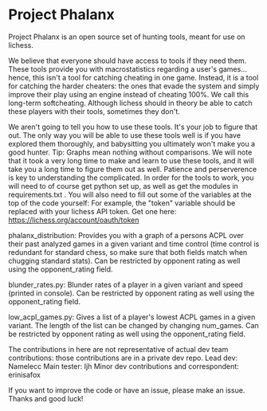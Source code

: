 # Project Phalanx

Project Phalanx is an open source set of hunting tools, meant for use on lichess. 

We believe that everyone should have access to tools if they need them. These tools provide you with macrostatistics regarding a user's games... hence, this isn't a tool for catching cheating in one game. Instead, it is a tool for catching the harder cheaters: the ones that evade the system and simply improve their play using an engine instead of cheating 100%. We call this long-term softcheating. Although lichess should in theory be able to catch these players with their tools, sometimes they don't. 

We aren't going to tell you how to use these tools. It's your job to figure that out. The only way you will be able to use these tools well is if you have explored them thoroughly, and babysitting you ultimately won't make you a good hunter. Tip: Graphs mean nothing without comparisons. We will note that it took a very long time to make and learn to use these tools, and it will take you a long time to figure them out as well. Patience and perserverence is key to understanding the complicated. In order for the tools to work, you will need to of course get python set up, as well as get the modules in requirements.txt . You will also need to fill out some of the variables at the top of the code yourself: For example, the "token" variable should be replaced with your lichess API token. Get one here: https://lichess.org/account/oauth/token

phalanx_distribution: Provides you with a graph of a persons ACPL over their past analyzed games in a given variant and time control (time control is redundant for standard chess, so make sure that both fields match when chugging standard stats). Can be restricted by opponent rating as well using the opponent_rating field.

blunder_rates.py: Blunder rates of a player in a given variant and speed (printed in console). Can be restricted by opponent rating as well using the opponent_rating field.

low_acpl_games.py: Gives a list of a player's lowest ACPL games in a given variant. The length of the list can be changed by changing num_games. Can be restricted by opponent rating as well using the opponent_rating field.

The contributions in here are not representative of actual dev team contributions: those contributions are in a private dev repo.
Lead dev: Namelecc
Main tester: Ijh
Minor dev contributions and correspondent: erinisafox

If you want to improve the code or have an issue, please make an issue. Thanks and good luck!
